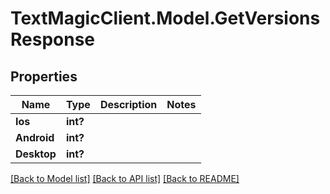 # TextMagicClient.Model.GetVersionsResponse
## Properties

Name | Type | Description | Notes
------------ | ------------- | ------------- | -------------
**Ios** | **int?** |  | 
**Android** | **int?** |  | 
**Desktop** | **int?** |  | 

[[Back to Model list]](../README.md#documentation-for-models) [[Back to API list]](../README.md#documentation-for-api-endpoints) [[Back to README]](../README.md)

